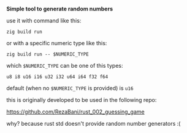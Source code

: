 **Simple tool to generate random numbers**

use it with command like this:

`zig build run`

or with a specific numeric type like this:

`zig build run -- $NUMERIC_TYPE`

which `$NUMERIC_TYPE` can be one of this types:

`u8 i8 u16 i16 u32 i32 u64 i64 f32 f64`

default (when no `$NUMERIC_TYPE` is provided) is `u16`

this is originally developed to be used in the following repo:

https://github.com/RezaBani/rust_002_guessing_game

why? because rust std doesn't provide random number generators :(